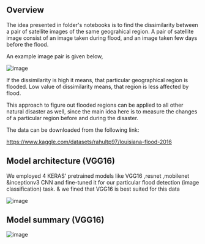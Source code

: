 ## Overview  
The idea presented in folder's notebooks  is to find the dissimilarity between a pair of satellite images of the same geograhical region. A pair of satellite image consist of an image taken during flood, and an image taken few days before the flood.

An example image pair is given below,


![image](https://user-images.githubusercontent.com/31762490/202319454-4c8289b5-92f2-4997-bdc8-a456d3c5aa0c.png)

If the dissimilarity is high it means, that particular geographical region is flooded. Low value of dissimilarity means, that region is less affected by flood.

This approach to figure out flooded regions can be applied to all other natural disaster as well, since the main idea here is to measure the changes of a particular region before and during the disaster.

The data can be downloaded from the following link:

https://www.kaggle.com/datasets/rahultp97/louisiana-flood-2016




##  Model architecture (VGG16)

We employed 4 KERAS' pretrained models like VGG16 ,resnet ,mobilenet &inceptionv3 CNN and fine-tuned it for our particular flood detection (image classification) task.
& we fined that VGG16 is best suited for this data

![image](https://user-images.githubusercontent.com/31762490/202320653-dd2eca20-243b-4b95-820e-c0bf5d003bfb.png)


## Model summary (VGG16)

![image](https://user-images.githubusercontent.com/31762490/202319963-48aff570-9f3f-4adb-b0f5-bec69a91a3a7.png)
